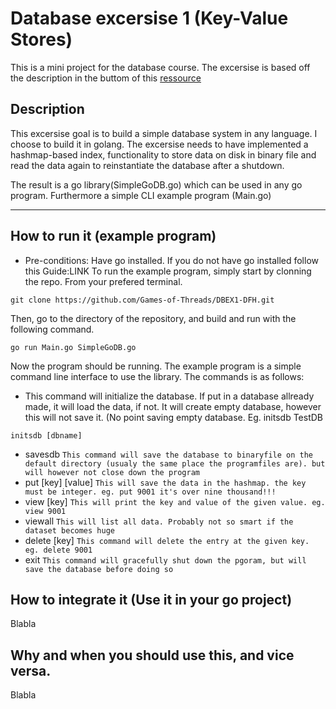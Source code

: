 # Database excersise 1 (Key-Value Stores)
This is a mini project for the database course. The excersise is based off the description in the buttom of this [ressource](https://github.com/datsoftlyngby/soft2018spring-databases-teaching-material/blob/master/lecture_notes/01-Intro_to_DB.ipynb)
## Description
This excersise goal is to build a simple database system in any language. I choose to build it in golang. The excersise needs to have implemented a hashmap-based index, functionality to store data on disk in binary file and read the data again to reinstantiate the database after a shutdown.

The result is a go library(SimpleGoDB.go) which can be used in any go program. Furthermore a simple CLI example program (Main.go)

------------------
## How to run it (example program)
- Pre-conditions: Have go installed. If you do not have go installed follow this Guide:LINK
To run the example program, simply start by clonning the repo. From your prefered terminal.
```
git clone https://github.com/Games-of-Threads/DBEX1-DFH.git
```
Then, go to the directory of the repository, and build and run with the following command.
```
go run Main.go SimpleGoDB.go
```
Now the program should be running. The example program is a simple command line interface to use the library. The commands is as follows:
- This command will initialize the database. If put in a database allready made, it will load the data, if not. It will create empty database, however this will not save it. (No point saving empty database. Eg. initsdb TestDB

```initsdb [dbname]```

- savesdb ```This command will save the database to binaryfile on the default directory (usualy the same place the programfiles are). but will however not close down the program```
- put [key] [value] ```This will save the data in the hashmap. the key must be integer. eg. put 9001 it's over nine thousand!!!```
- view [key] ```This will print the key and value of the given value. eg. view 9001```
- viewall ```This will list all data. Probably not so smart if the dataset becomes huge```
- delete [key] ```This command will delete the entry at the given key. eg. delete 9001```
- exit ```This command will gracefully shut down the pgoram, but will save the database before doing so```

## How to integrate it (Use it in your go project)
Blabla
## Why and when you should use this, and vice versa.
Blabla
